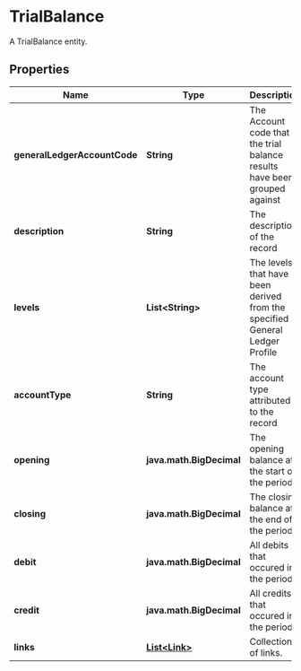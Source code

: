 

# TrialBalance

A TrialBalance entity.

## Properties

Name | Type | Description | Notes
------------ | ------------- | ------------- | -------------
**generalLedgerAccountCode** | **String** | The Account code that the trial balance results have been grouped against | 
**description** | **String** | The description of the record |  [optional]
**levels** | **List&lt;String&gt;** | The levels that have been derived from the specified General Ledger Profile | 
**accountType** | **String** | The account type attributed to the record | 
**opening** | **java.math.BigDecimal** | The opening balance at the start of the period | 
**closing** | **java.math.BigDecimal** | The closing balance at the end of the period | 
**debit** | **java.math.BigDecimal** | All debits that occured in the period | 
**credit** | **java.math.BigDecimal** | All credits that occured in the period | 
**links** | [**List&lt;Link&gt;**](Link.md) | Collection of links. |  [optional]



